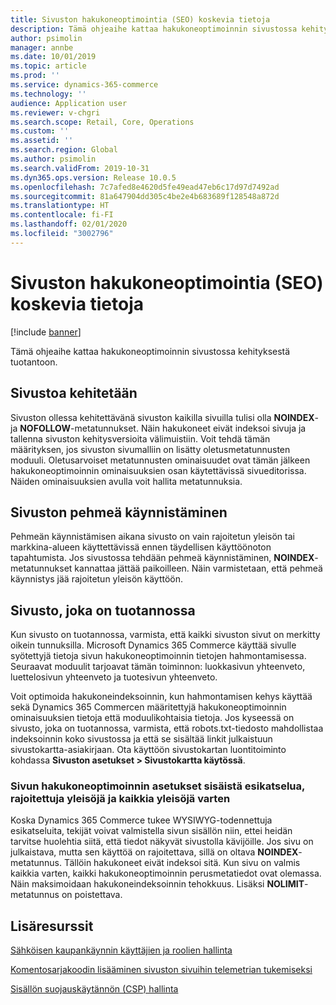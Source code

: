 ```yaml
---
title: Sivuston hakukoneoptimointia (SEO) koskevia tietoja
description: Tämä ohjeaihe kattaa hakukoneoptimoinnin sivustossa kehityksestä tuotantoon.
author: psimolin
manager: annbe
ms.date: 10/01/2019
ms.topic: article
ms.prod: ''
ms.service: dynamics-365-commerce
ms.technology: ''
audience: Application user
ms.reviewer: v-chgri
ms.search.scope: Retail, Core, Operations
ms.custom: ''
ms.assetid: ''
ms.search.region: Global
ms.author: psimolin
ms.search.validFrom: 2019-10-31
ms.dyn365.ops.version: Release 10.0.5
ms.openlocfilehash: 7c7afed8e4620d5fe49ead47eb6c17d97d7492ad
ms.sourcegitcommit: 81a647904dd305c4be2e4b683689f128548a872d
ms.translationtype: HT
ms.contentlocale: fi-FI
ms.lasthandoff: 02/01/2020
ms.locfileid: "3002796"
---
```

# <a name="search-engine-optimization-seo-considerations-for-your-site"></a>Sivuston hakukoneoptimointia (SEO) koskevia tietoja


[!include [banner](includes/banner.md)]

Tämä ohjeaihe kattaa hakukoneoptimoinnin sivustossa kehityksestä tuotantoon.

## <a name="a-site-that-is-under-development"></a>Sivustoa kehitetään

Sivuston ollessa kehitettävänä sivuston kaikilla sivuilla tulisi olla **NOINDEX**- ja **NOFOLLOW**-metatunnukset. Näin hakukoneet eivät indeksoi sivuja ja tallenna sivuston kehitysversioita välimuistiin. Voit tehdä tämän määrityksen, jos sivuston sivumalliin on lisätty oletusmetatunnusten moduuli. Oletusarvoiset metatunnusten ominaisuudet ovat tämän jälkeen hakukoneoptimoinnin ominaisuuksien osan käytettävissä sivueditorissa. Näiden ominaisuuksien avulla voit hallita metatunnuksia.

## <a name="soft-launch-of-a-site"></a>Sivuston pehmeä käynnistäminen

Pehmeän käynnistämisen aikana sivusto on vain rajoitetun yleisön tai markkina-alueen käyttettävissä ennen täydellisen käyttöönoton tapahtumista. Jos sivustossa tehdään pehmeä käynnistäminen, **NOINDEX**-metatunnukset kannattaa jättää paikoilleen. Näin varmistetaan, että pehmeä käynnistys jää rajoitetun yleisön käyttöön.

## <a name="a-site-that-is-in-production"></a>Sivusto, joka on tuotannossa

Kun sivusto on tuotannossa, varmista, että kaikki sivuston sivut on merkitty oikein tunnuksilla. Microsoft Dynamics 365 Commerce käyttää sivulle syötettyjä tietoja sivun hakukoneoptimoinnin tietojen hahmontamisessa. Seuraavat moduulit tarjoavat tämän toiminnon: luokkasivun yhteenveto, luettelosivun yhteenveto ja tuotesivun yhteenveto.

Voit optimoida hakukoneindeksoinnin, kun hahmontamisen kehys käyttää sekä Dynamics 365 Commercen määritettyjä hakukoneoptimoinnin ominaisuuksien tietoja että moduulikohtaisia tietoja. Jos kyseessä on sivusto, joka on tuotannossa, varmista, että robots.txt-tiedosto mahdollistaa indeksoinnin koko sivustossa ja että se sisältää linkit julkaistuun sivustokartta-asiakirjaan. Ota käyttöön sivustokartan luontitoiminto kohdassa **Sivuston asetukset \> Sivustokartta käytössä**.

### <a name="page-seo-settings-for-internal-preview-limited-audiences-and-all-audiences"></a>Sivun hakukoneoptimoinnin asetukset sisäistä esikatselua, rajoitettuja yleisöjä ja kaikkia yleisöjä varten

Koska Dynamics 365 Commerce tukee WYSIWYG-todennettuja esikatseluita, tekijät voivat valmistella sivun sisällön niin, ettei heidän tarvitse huolehtia siitä, että tiedot näkyvät sivustolla kävijöille. Jos sivu on julkaistava, mutta sen käyttöä on rajoitettava, sillä on oltava **NOINDEX**-metatunnus. Tällöin hakukoneet eivät indeksoi sitä. Kun sivu on valmis kaikkia varten, kaikki hakukoneoptimoinnin perusmetatiedot ovat olemassa. Näin maksimoidaan hakukoneindeksoinnin tehokkuus. Lisäksi **NOLIMIT**-metatunnus on poistettava.

## <a name="additional-resources"></a>Lisäresurssit

[Sähköisen kaupankäynnin käyttäjien ja roolien hallinta](manage-ecommerce-users-roles.md)

[Komentosarjakoodin lisääminen sivuston sivuihin telemetrian tukemiseksi](add-telemetry.md)

[Sisällön suojauskäytännön (CSP) hallinta](manage-csp.md)
